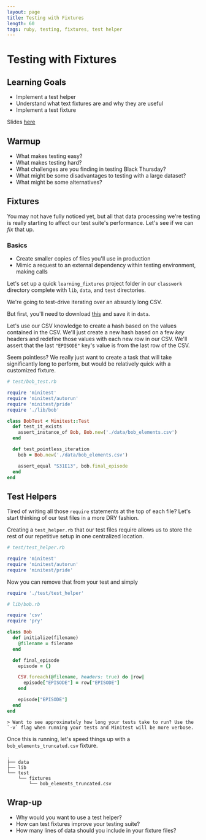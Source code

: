 ```yaml
---
layout: page
title: Testing with Fixtures
length: 60
tags: ruby, testing, fixtures, test helper
---
```


# Testing with Fixtures

## Learning Goals

* Implement a test helper
* Understand what text fixtures are and why they are useful
* Implement a test fixture

Slides [here](../slides/fixtures)

## Warmup

* What makes testing easy?
* What makes testing hard?
* What challenges are you finding in testing Black Thursday?
* What might be some disadvantages to testing with a large dataset?
* What might be some alternatives?

## Fixtures

You may not have fully noticed yet, but all that data processing we're testing is really starting to affect our test suite's performance. Let's see if we can _fix_ that up.

### Basics

* Create smaller copies of files you'll use in production
* Mimic a request to an external dependency within testing environment, making calls

Let's set up a quick `learning_fixtures` project folder in our `classwork` directory complete with `lib`, `data`, and `test` directories.

We're going to test-drive iterating over an absurdly long CSV.

But first, you'll need to download [this](https://gist.github.com/laurenfazah/3390b8417274f11dee87eef02ea3c4db) and save it in `data`.

Let's use our CSV knowledge to create a hash based on the values contained in the CSV. We'll just create a new hash based on a few _key_ headers and redefine those values with each new row in our CSV. We'll assert that the last `"EPISODE"` key's value is from the last row of the CSV.

Seem pointless? We really just want to create a task that will take significantly long to perform, but would be relatively quick with a customized fixture.

```ruby
# test/bob_test.rb

require 'minitest'
require 'minitest/autorun'
require 'minitest/pride'
require './lib/bob'

class BobTest < Minitest::Test
  def test_it_exists
    assert_instance_of Bob, Bob.new('./data/bob_elements.csv')
  end

  def test_pointless_iteration
    bob = Bob.new('./data/bob_elements.csv')

    assert_equal "S31E13", bob.final_episode
  end
end
```

## Test Helpers

Tired of writing all those `require` statements at the top of each file? Let's start thinking of our test files in a more DRY fashion.

Creating a `test_helper.rb` that our test files require allows us to store the rest of our repetitive setup in one centralized location.

```ruby
# test/test_helper.rb

require 'minitest'
require 'minitest/autorun'
require 'minitest/pride'
```

Now you can remove that from your test and simply
```ruby
require './test/test_helper'
```

```ruby
# lib/bob.rb

require 'csv'
require 'pry'

class Bob
  def initialize(filename)
    @filename = filename
  end

  def final_episode
    episode = {}

    CSV.foreach(@filename, headers: true) do |row|
      episode["EPISODE"] = row["EPISODE"]
    end

    episode["EPISODE"]
  end
end
```

```
> Want to see approximately how long your tests take to run? Use the `-v` flag when running your tests and Minitest will be more verbose.
```

Once this is running, let's speed things up with a `bob_elements_truncated.csv` fixture.

```
.
├── data
├── lib
└── test
    └── fixtures
        └── bob_elements_truncated.csv
```

## Wrap-up

* Why would you want to use a test helper?
* How can test fixtures improve your testing suite?
* How many lines of data should you include in your fixture files?

